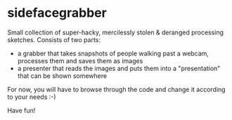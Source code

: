 sidefacegrabber
===============


Small collection of super-hacky, mercilessly stolen & deranged processing sketches. Consists of two parts: 
- a grabber that takes snapshots of people walking past a webcam, processes them and saves them as images
- a presenter that reads the images and puts them into a "presentation" that can be shown somewhere

For now, you will have to browse through the code and change it according to your needs :-)

Have fun!
   
